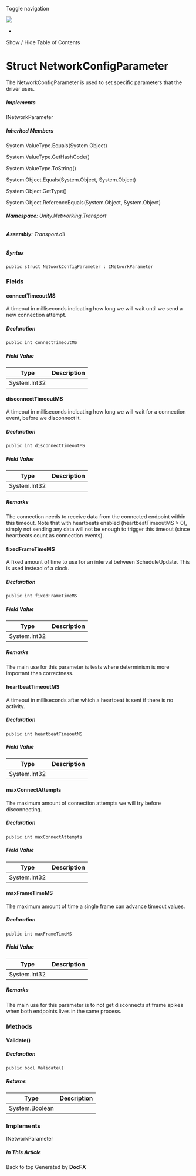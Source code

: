 <div id="wrapper">

<div>

<div class="container">

<div class="navbar-header">

Toggle navigation

<img src="../logo.svg" id="logo" class="svg" />

</div>

<div id="navbar" class="collapse navbar-collapse">

<div class="form-group">

</div>

</div>

</div>

<div class="subnav navbar navbar-default">

<div id="breadcrumb" class="container hide-when-search">

-   

</div>

</div>

</div>

<div class="container body-content hide-when-search" role="main">

<div class="sidenav hide-when-search">

Show / Hide Table of Contents

<div id="sidetoggle" class="sidetoggle collapse">

<div id="sidetoc">

</div>

</div>

</div>

<div class="article row grid-right">

<div class="col-md-10">

# Struct NetworkConfigParameter

<div class="markdown level0 summary">

The NetworkConfigParameter is used to set specific parameters that the
driver uses.

</div>

<div class="markdown level0 conceptual">

</div>

<div classs="implements">

##### Implements

<div>

INetworkParameter

</div>

</div>

<div class="inheritedMembers">

##### Inherited Members

<div>

System.ValueType.Equals(System.Object)

</div>

<div>

System.ValueType.GetHashCode()

</div>

<div>

System.ValueType.ToString()

</div>

<div>

System.Object.Equals(System.Object, System.Object)

</div>

<div>

System.Object.GetType()

</div>

<div>

System.Object.ReferenceEquals(System.Object, System.Object)

</div>

</div>

###### **Namespace**: Unity.Networking.Transport

###### **Assembly**: Transport.dll

##### Syntax

<div class="codewrapper">

``` lang-csharp
public struct NetworkConfigParameter : INetworkParameter
```

</div>

### Fields

#### connectTimeoutMS

<div class="markdown level1 summary">

A timeout in milliseconds indicating how long we will wait until we send
a new connection attempt.

</div>

<div class="markdown level1 conceptual">

</div>

##### Declaration

<div class="codewrapper">

``` lang-csharp
public int connectTimeoutMS
```

</div>

##### Field Value

| Type         | Description |
|--------------|-------------|
| System.Int32 |             |

#### disconnectTimeoutMS

<div class="markdown level1 summary">

A timeout in milliseconds indicating how long we will wait for a
connection event, before we disconnect it.

</div>

<div class="markdown level1 conceptual">

</div>

##### Declaration

<div class="codewrapper">

``` lang-csharp
public int disconnectTimeoutMS
```

</div>

##### Field Value

| Type         | Description |
|--------------|-------------|
| System.Int32 |             |

##### Remarks

<div class="markdown level1 remarks">

The connection needs to receive data from the connected endpoint within
this timeout. Note that with heartbeats enabled (heartbeatTimeoutMS \>
0), simply not sending any data will not be enough to trigger this
timeout (since heartbeats count as connection events).

</div>

#### fixedFrameTimeMS

<div class="markdown level1 summary">

A fixed amount of time to use for an interval between ScheduleUpdate.
This is used instead of a clock.

</div>

<div class="markdown level1 conceptual">

</div>

##### Declaration

<div class="codewrapper">

``` lang-csharp
public int fixedFrameTimeMS
```

</div>

##### Field Value

| Type         | Description |
|--------------|-------------|
| System.Int32 |             |

##### Remarks

<div class="markdown level1 remarks">

The main use for this parameter is tests where determinism is more
important than correctness.

</div>

#### heartbeatTimeoutMS

<div class="markdown level1 summary">

A timeout in milliseconds after which a heartbeat is sent if there is no
activity.

</div>

<div class="markdown level1 conceptual">

</div>

##### Declaration

<div class="codewrapper">

``` lang-csharp
public int heartbeatTimeoutMS
```

</div>

##### Field Value

| Type         | Description |
|--------------|-------------|
| System.Int32 |             |

#### maxConnectAttempts

<div class="markdown level1 summary">

The maximum amount of connection attempts we will try before
disconnecting.

</div>

<div class="markdown level1 conceptual">

</div>

##### Declaration

<div class="codewrapper">

``` lang-csharp
public int maxConnectAttempts
```

</div>

##### Field Value

| Type         | Description |
|--------------|-------------|
| System.Int32 |             |

#### maxFrameTimeMS

<div class="markdown level1 summary">

The maximum amount of time a single frame can advance timeout values.

</div>

<div class="markdown level1 conceptual">

</div>

##### Declaration

<div class="codewrapper">

``` lang-csharp
public int maxFrameTimeMS
```

</div>

##### Field Value

| Type         | Description |
|--------------|-------------|
| System.Int32 |             |

##### Remarks

<div class="markdown level1 remarks">

The main use for this parameter is to not get disconnects at frame
spikes when both endpoints lives in the same process.

</div>

### Methods

#### Validate()

<div class="markdown level1 summary">

</div>

<div class="markdown level1 conceptual">

</div>

##### Declaration

<div class="codewrapper">

``` lang-csharp
public bool Validate()
```

</div>

##### Returns

| Type           | Description |
|----------------|-------------|
| System.Boolean |             |

### Implements

<div>

INetworkParameter

</div>

</div>

<div class="hidden-sm col-md-2" role="complementary">

<div class="sideaffix">

<div class="contribution">

</div>

##### In This Article

<div>

</div>

</div>

</div>

</div>

</div>

<div class="grad-bottom">

</div>

<div class="footer">

<div class="container">

Back to top Generated by **DocFX**

</div>

</div>

</div>
